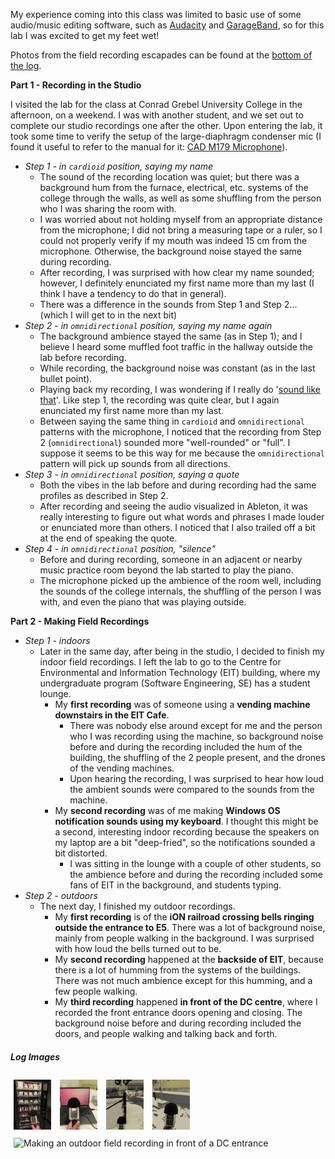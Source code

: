 My experience coming into this class was limited to basic use of some audio/music editing software, such as [Audacity](https://www.audacityteam.org/) and [GarageBand](https://www.apple.com/ios/garageband/), so for this lab I was excited to get my feet wet!

Photos from the field recording escapades can be found at the [bottom of the log](#log-images).

**Part 1 - Recording in the Studio**

I visited the lab for the class at Conrad Grebel University College in the afternoon, on a weekend. I was with another student, and we set out to complete our studio recordings one after the other.
Upon entering the lab, it took some time to verify the setup of the large-diaphragm condenser mic (I found it useful to refer to the manual for it: [CAD M179 Microphone](https://www.cadaudio.com/products/equitek/m179#support)).

* *Step 1 - in `cardioid` position, saying my name*
    * The sound of the recording location was quiet; but there was a background hum from the furnace, electrical, etc. systems of the college through the walls, as well as some shuffling from the person who I was sharing the room with.
    * I was worried about not holding myself from an appropriate distance from the microphone; I did not bring a measuring tape or a ruler, so I could not properly verify if my mouth was indeed 15 cm from the microphone. Otherwise, the background noise stayed the same during recording.
    * After recording, I was surprised with how clear my name sounded; however, I definitely enunciated my first name more than my last (I think I have a tendency to do that in general).
    * There was a difference in the sounds from Step 1 and Step 2... (which I will get to in the next bit)
* *Step 2 - in `omnidirectional` position, saying my name again*
    * The background ambience stayed the same (as in Step 1); and I believe I heard some muffled foot traffic in the hallway outside the lab before recording.
    * While recording, the background noise was constant (as in the last bullet point).
    * Playing back my recording, I was wondering if I really do '[sound like that](https://www.cnn.com/2021/06/15/health/voice-recording-wellness-partner/index.html)'. Like step 1, the recording was quite clear, but I again enunciated my first name more than my last.
    * Between saying the same thing in `cardioid` and `omnidirectional` patterns with the microphone, I noticed that the recording from Step 2 (`omnidirectional`) sounded more "well-rounded" or "full". I suppose it seems to be this way for me because the `omnidirectional` pattern will pick up sounds from all directions.
* *Step 3 - in `omnidirectional` position, saying a quote*
    * Both the vibes in the lab before and during recording had the same profiles as described in Step 2.
    * After recording and seeing the audio visualized in Ableton, it was really interesting to figure out what words and phrases I made louder or enunciated more than others. I noticed that I also trailed off a bit at the end of speaking the quote.
* *Step 4 - in `omnidirectional` position, "silence"*
    * Before and during recording, someone in an adjacent or nearby music practice room beyond the lab started to play the piano.
    * The microphone picked up the ambience of the room well, including the sounds of the college internals, the shuffling of the person I was with, and even the piano that was playing outside.

**Part 2 - Making Field Recordings**

* *Step 1 - indoors*
    * Later in the same day, after being in the studio, I decided to finish my indoor field recordings. I left the lab to go to the Centre for Environmental and Information Technology (EIT) building, where my undergraduate program (Software Engineering, SE) has a student lounge.
        * My <b>first recording</b> was of someone using a <b>vending machine downstairs in the EIT Cafe</b>.
            * There was nobody else around except for me and the person who I was recording using the machine, so background noise before and during the recording included the hum of the building, the shuffling of the 2 people present, and the drones of the vending machines.
            * Upon hearing the recording, I was surprised to hear how loud the ambient sounds were compared to the sounds from the machine. 
        * My <b>second recording</b> was of me making <b>Windows OS notification sounds using my keyboard</b>. I thought this might be a second, interesting indoor recording because the speakers on my laptop are a bit "deep-fried", so the notifications sounded a bit distorted.
            * I was sitting in the lounge with a couple of other students, so the ambience before and during the recording included some fans of EIT in the background, and students typing.
* *Step 2 - outdoors*
    * The next day, I finished my outdoor recordings.
        * My <b>first recording</b> is of the <b>iON railroad crossing bells ringing outside the entrance to E5</b>. There was a lot of background noise, mainly from people walking in the background. I was surprised with how loud the bells turned out to be.
        * My <b>second recording</b> happened at the <b>backside of EIT</b>, because there is a lot of humming from the systems of the buildings. There was not much ambience except for this humming, and a few people walking.
        * My <b>third recording</b> happened <b>in front of the DC centre</b>, where I recorded the front entrance doors opening and closing. The background noise before and during recording included the doors, and people walking and talking back and forth.

##### Log Images
<img style="padding: 5px;" width="60" src="../assets/lab1-images/dither/dither_it_vending_machine.png" alt="Making an indoor field recording in front of a vending machine">
<img style="padding: 5px;" width="60" src="../assets/lab1-images/dither/dither_it_computer.png" alt="Making an indoor field recording using my personal computer"> 
<img style="padding: 5px;" width="60" src="../assets/lab1-images/dither/dither_it_iON.png" alt="Making an outdoor field recording in front of a train crossing">
<img style="padding: 5px;" width="60" src="../assets/lab1-images/dither/dither_it_EIT_backside.png" alt="Making an outdoor field recording behind the EIT building">
<img style="padding: 5px;" width="60" src="../assets/lab1-images/dither/dither_it_DC_doors.png" alt="Making an outdoor field recording in front of a DC entrance">

